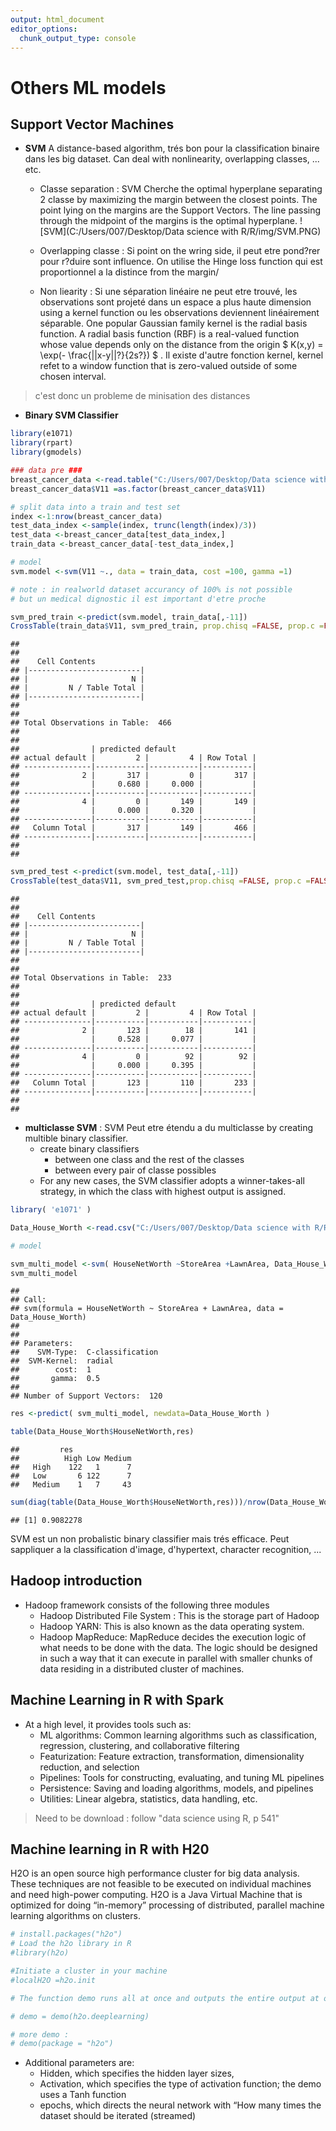 ```yaml
---
output: html_document
editor_options: 
  chunk_output_type: console
---
```

# Others ML models


## Support Vector Machines
  - **SVM** A distance-based algorithm, trés bon pour la classification binaire dans les big dataset. Can deal with nonlinearity, overlapping classes, ... etc.
    - Classe separation : SVM Cherche the optimal hyperplane separating 2 classe by maximizing the margin between the closest points. The point lying on the margins are the Support Vectors. The line passing through the midpoint of the margins is the optimal hyperplane. 
![SVM](C:/Users/007/Desktop/Data science with R/R/img/SVM.PNG)

    - Overlapping classe : Si point on the wring side, il peut etre pond?rer pour r?duire sont influence. On utilise the Hinge loss function qui est proportionnel a la distince from the margin/
    - Non liearity : Si une séparation linéaire ne peut etre trouvé, les observations sont projeté dans un espace a plus haute dimension using a kernel function ou les observations deviennent linéairement séparable. One popular Gaussian family kernel is the radial basis function. A radial basis  function (RBF) is a real-valued function whose value depends only on the distance from the origin  $ K(x,y) =  \exp(- \frac{||x-y||?}{2s?}) $ . Il existe d'autre fonction kernel, kernel refet to a window function that is zero-valued outside of some chosen interval.

> c'est donc un probleme de minisation des distances

  - **Binary SVM Classifier** 


```r
library(e1071)
library(rpart)
library(gmodels)

### data pre ###
breast_cancer_data <-read.table("C:/Users/007/Desktop/Data science with R/R/Dataset/Chapter 6/breast-cancer-wisconsin.data.txt",sep=",")
breast_cancer_data$V11 =as.factor(breast_cancer_data$V11)

# split data into a train and test set
index <-1:nrow(breast_cancer_data)
test_data_index <-sample(index, trunc(length(index)/3))
test_data <-breast_cancer_data[test_data_index,]
train_data <-breast_cancer_data[-test_data_index,]

# model
svm.model <-svm(V11 ~., data = train_data, cost =100, gamma =1)

# note : in realworld dataset accurancy of 100% is not possible 
# but un medical dignostic il est important d'etre proche

svm_pred_train <-predict(svm.model, train_data[,-11])
CrossTable(train_data$V11, svm_pred_train, prop.chisq =FALSE, prop.c =FALSE, prop.r =FALSE, dnn =c('actual default', 'predicted default'))
```

```
## 
##  
##    Cell Contents
## |-------------------------|
## |                       N |
## |         N / Table Total |
## |-------------------------|
## 
##  
## Total Observations in Table:  466 
## 
##  
##                | predicted default 
## actual default |         2 |         4 | Row Total | 
## ---------------|-----------|-----------|-----------|
##              2 |       317 |         0 |       317 | 
##                |     0.680 |     0.000 |           | 
## ---------------|-----------|-----------|-----------|
##              4 |         0 |       149 |       149 | 
##                |     0.000 |     0.320 |           | 
## ---------------|-----------|-----------|-----------|
##   Column Total |       317 |       149 |       466 | 
## ---------------|-----------|-----------|-----------|
## 
## 
```

```r
svm_pred_test <-predict(svm.model, test_data[,-11])
CrossTable(test_data$V11, svm_pred_test,prop.chisq =FALSE, prop.c =FALSE, prop.r =FALSE, dnn =c('actual default', 'predicted default'))
```

```
## 
##  
##    Cell Contents
## |-------------------------|
## |                       N |
## |         N / Table Total |
## |-------------------------|
## 
##  
## Total Observations in Table:  233 
## 
##  
##                | predicted default 
## actual default |         2 |         4 | Row Total | 
## ---------------|-----------|-----------|-----------|
##              2 |       123 |        18 |       141 | 
##                |     0.528 |     0.077 |           | 
## ---------------|-----------|-----------|-----------|
##              4 |         0 |        92 |        92 | 
##                |     0.000 |     0.395 |           | 
## ---------------|-----------|-----------|-----------|
##   Column Total |       123 |       110 |       233 | 
## ---------------|-----------|-----------|-----------|
## 
## 
```

  - **multiclasse SVM** : SVM Peut etre étendu a du multiclasse by creating multible binary classifier.
    - create binary classifiers
      - between one class and the rest of the classes
      - between every pair of classe possibles
    - For any new cases, the SVM classifier adopts a winner-takes-all strategy, in which the class with highest output is assigned.


```r
library( 'e1071' )

Data_House_Worth <-read.csv("C:/Users/007/Desktop/Data science with R/R/Dataset/Chapter 6//House Worth Data.csv",header=TRUE)

# model

svm_multi_model <-svm( HouseNetWorth ~StoreArea +LawnArea, Data_House_Worth )
svm_multi_model
```

```
## 
## Call:
## svm(formula = HouseNetWorth ~ StoreArea + LawnArea, data = Data_House_Worth)
## 
## 
## Parameters:
##    SVM-Type:  C-classification 
##  SVM-Kernel:  radial 
##        cost:  1 
##       gamma:  0.5 
## 
## Number of Support Vectors:  120
```

```r
res <-predict( svm_multi_model, newdata=Data_House_Worth )

table(Data_House_Worth$HouseNetWorth,res)
```

```
##         res
##          High Low Medium
##   High    122   1      7
##   Low       6 122      7
##   Medium    1   7     43
```

```r
sum(diag(table(Data_House_Worth$HouseNetWorth,res)))/nrow(Data_House_Worth)
```

```
## [1] 0.9082278
```

SVM est un non probalistic binary classifier mais trés efficace. Peut sappliquer a la classification d'image, d'hypertext, character recognition, ...

## Hadoop introduction   

  - Hadoop framework consists of the following three modules
    - Hadoop Distributed File System : This is the storage part of Hadoop 
    - Hadoop YARN: This is also known as the data operating system. 
    - Hadoop MapReduce: MapReduce decides the execution logic of what needs to be done with the data. The logic should be designed in such a way that it can execute in parallel with smaller chunks of data residing in a distributed cluster of machines.

## Machine Learning in R with Spark 
  - At a high level, it provides tools such as:
    - ML algorithms: Common learning algorithms such as classification, regression, clustering, and collaborative filtering
    - Featurization: Feature extraction, transformation, dimensionality reduction, and selection
    - Pipelines: Tools for constructing, evaluating, and tuning ML pipelines
    - Persistence: Saving and loading algorithms, models, and pipelines
    - Utilities: Linear algebra, statistics, data handling, etc.

> Need to be download : follow "data science using R, p 541"
 
## Machine learning in R with H20
H2O  is an open source high performance cluster for big data analysis. These techniques are not feasible to be executed on individual machines and need high-power computing. H2O is a Java Virtual Machine that is optimized for doing “in-memory” processing of distributed, parallel machine learning algorithms on clusters. 



```r
# install.packages("h2o")
# Load the h2o library in R
#library(h2o)

#Initiate a cluster in your machine
#localH2O =h2o.init

# The function demo runs all at once and outputs the entire output at one go. However, for better understanding of what the function does, we have split the output and explainedeach part in detail.

# demo = demo(h2o.deeplearning)

# more demo : 
# demo(package = "h2o")
```

  - Additional parameters are:
    - Hidden, which specifies the hidden layer sizes,
    - Activation, which specifies the type of activation function; the demo uses a Tanh function
    - epochs, which directs the neural network with “How many times the dataset should be iterated (streamed)  
  
